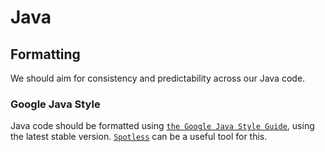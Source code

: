 # Java

## Formatting

We should aim for consistency and predictability across our Java code.

### Google Java Style

Java code should be formatted using
[`the Google Java Style Guide`](https://google.github.io/styleguide/javaguide.html),
using the latest stable version.
[`Spotless`](https://github.com/diffplug/spotless) can be a useful tool for
this.
